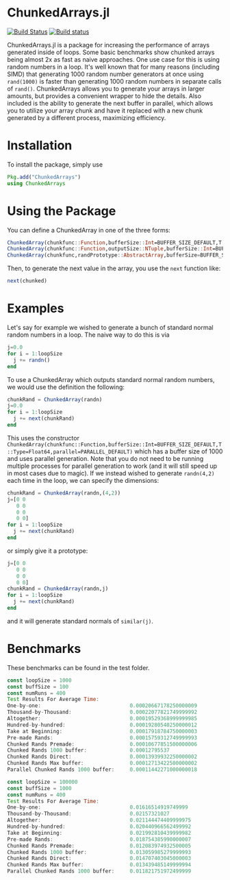 # ChunkedArrays.jl

[![Build Status](https://travis-ci.org/ChrisRackauckas/ChunkedArrays.jl.svg?branch=master)](https://travis-ci.org/ChrisRackauckas/ChunkedArrays.jl) [![Build status](https://ci.appveyor.com/api/projects/status/2fm6c86aelajy7gc?svg=true)](https://ci.appveyor.com/project/ChrisRackauckas/chunkedarrays-jl)


ChunkedArrays.jl is a package for increasing the performance of arrays generated
inside of loops. Some basic benchmarks show chunked arrays being almost 2x
as fast as naive approaches. One use case for this is using random numbers in
a loop. It's well known that for many reasons (including SIMD) that generating
1000 random number generators at once using `rand(1000)` is faster than generating
1000 random numbers in separate calls of `rand()`. ChunkedArrays allows you to
generate your arrays in larger amounts, but provides a convenient wrapper to hide the
details. Also included is the ability to generate the next buffer in parallel,
which allows you to utilize your array chunk and have it replaced with a new
chunk generated by a different process, maximizing efficiency.

# Installation

To install the package, simply use

```julia
Pkg.add("ChunkedArrays")
using ChunkedArrays
```

# Using the Package

You can define a ChunkedArray in one of the three forms:

```julia
ChunkedArray(chunkfunc::Function,bufferSize::Int=BUFFER_SIZE_DEFAULT,T::Type=Float64,parallel=PARALLEL_DEFAULT)
ChunkedArray(chunkfunc::Function,outputSize::NTuple,bufferSize::Int=BUFFER_SIZE_DEFAULT,T::Type=Float64;parallel=PARALLEL_DEFAULT)
ChunkedArray(chunkfunc,randPrototype::AbstractArray,bufferSize=BUFFER_SIZE_DEFAULT,parallel=PARALLEL_DEFAULT)
```

Then, to generate the next value in the array, you use the `next` function like:

```julia
next(chunked)
```

# Examples

Let's say for example we wished to generate a bunch of standard normal random
numbers in a loop. The naive way to do this is via

```julia
j=0.0
for i = 1:loopSize
  j += randn()
end
```

To use a ChunkedArray which outputs standard normal random numbers, we would use
the definition the following:

```julia
chunkRand = ChunkedArray(randn)
j=0.0
for i = 1:loopSize
  j += next(chunkRand)
end
```

This uses the constructor `ChunkedArray(chunkfunc::Function,bufferSize::Int=BUFFER_SIZE_DEFAULT,T::Type=Float64,parallel=PARALLEL_DEFAULT)`
which has a buffer size of 1000 and uses parallel generation. Note that you
do not need to be running multiple processes for parallel generation to work
(and it will still speed up in most cases due to magic). If we instead wished
to generate `randn(4,2)` each time in the loop, we can specify the dimensions:

```julia
chunkRand = ChunkedArray(randn,(4,2))
j=[0 0
   0 0
   0 0
   0 0]
for i = 1:loopSize
  j += next(chunkRand)
end
```

or simply give it a prototype:

```julia
j=[0 0
   0 0
   0 0
   0 0]
chunkRand = ChunkedArray(randn,j)
for i = 1:loopSize
  j += next(chunkRand)
end
```

and it will generate standard normals of `similar(j)`.

# Benchmarks

These benchmarks can be found in the test folder.

```julia
const loopSize = 1000
const buffSize = 100
const numRuns = 400
Test Results For Average Time:
One-by-one:                             0.00020667178250000009
Thousand-by-Thousand:                   0.00022077821749999992
Altogether:                             0.00019529368999999985
Hundred-by-hundred:                     0.00019280540250000012
Take at Beginning:                      0.00017918784750000003
Pre-made Rands:                         0.00015759312749999993
Chunked Rands Premade:                  0.00010677851500000006
Chunked Rands 1000 buffer:              0.00012795537
Chunked Rands Direct:                   0.00013939932250000002
Chunked Rands Max buffer:               0.00012713422500000002
Parallel Chunked Rands 1000 buffer:     0.00011442271000000018

const loopSize = 100000
const buffSize = 1000
const numRuns = 400
Test Results For Average Time:
One-by-one:                             0.01616514919749999
Thousand-by-Thousand:                   0.02157321027
Altogether:                             0.021144474409999975
Hundred-by-hundred:                     0.020440966562499992
Take at Beginning:                      0.021992810439999982
Pre-made Rands:                         0.018754385990000007
Chunked Rands Premade:                  0.012083974932500005
Chunked Rands 1000 buffer:              0.013059985279999993
Chunked Rands Direct:                   0.014707403045000003
Chunked Rands Max buffer:               0.013439485149999994
Parallel Chunked Rands 1000 buffer:     0.011821751972499999
```
